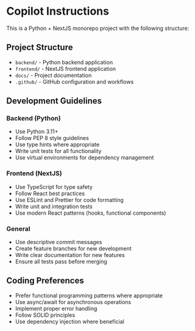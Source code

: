 # Copilot Instructions

This is a Python + NextJS monorepo project with the following structure:

## Project Structure
- `backend/` - Python backend application
- `frontend/` - NextJS frontend application  
- `docs/` - Project documentation
- `.github/` - GitHub configuration and workflows

## Development Guidelines

### Backend (Python)
- Use Python 3.11+
- Follow PEP 8 style guidelines
- Use type hints where appropriate
- Write unit tests for all functionality
- Use virtual environments for dependency management

### Frontend (NextJS)
- Use TypeScript for type safety
- Follow React best practices
- Use ESLint and Prettier for code formatting
- Write unit and integration tests
- Use modern React patterns (hooks, functional components)

### General
- Use descriptive commit messages
- Create feature branches for new development
- Write clear documentation for new features
- Ensure all tests pass before merging

## Coding Preferences
- Prefer functional programming patterns where appropriate
- Use async/await for asynchronous operations
- Implement proper error handling
- Follow SOLID principles
- Use dependency injection where beneficial
